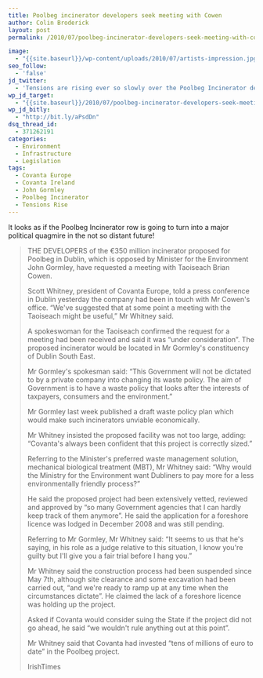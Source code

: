 ```yaml
---
title: Poolbeg incinerator developers seek meeting with Cowen
author: Colin Broderick
layout: post
permalink: /2010/07/poolbeg-incinerator-developers-seek-meeting-with-cowen/

image:
  - "{{site.baseurl}}/wp-content/uploads/2010/07/artists-impression.jpg"
seo_follow:
  - 'false'
jd_twitter:
  - 'Tensions are rising ever so slowly over the Poolbeg Incinerator delays - #url#  #poolbegincin'
wp_jd_target:
  - "{{site.baseurl}}/2010/07/poolbeg-incinerator-developers-seek-meeting-with-cowen/"
wp_jd_bitly:
  - "http://bit.ly/aPsdDn"
dsq_thread_id:
  - 371262191
categories:
  - Environment
  - Infrastructure
  - Legislation
tags:
  - Covanta Europe
  - Covanta Ireland
  - John Gormley
  - Poolbeg Incinerator
  - Tensions Rise
---
```

It looks as if the Poolbeg Incinerator row is going to turn into a major political quagmire in the not so distant future!

> THE DEVELOPERS of the €350 million incinerator proposed for Poolbeg in Dublin, which is opposed by Minister for the Environment John Gormley, have requested a meeting with Taoiseach Brian Cowen.
> 
> Scott Whitney, president of Covanta Europe, told a press conference in Dublin yesterday the company had been in touch with Mr Cowen's office. “We've suggested that at some point a meeting with the Taoiseach might be useful,” Mr Whitney said.
> 
> <!--more-->A spokeswoman for the Taoiseach confirmed the request for a meeting had been received and said it was “under consideration”. The proposed incinerator would be located in Mr Gormley's constituency of Dublin South East.
> 
> Mr Gormley's spokesman said: “This Government will not be dictated to by a private company into changing its waste policy. The aim of Government is to have a waste policy that looks after the interests of taxpayers, consumers and the environment.”
> 
> Mr Gormley last week published a draft waste policy plan which would make such incinerators unviable economically.
> 
> Mr Whitney insisted the proposed facility was not too large, adding: “Covanta's always been confident that this project is correctly sized.”
> 
> Referring to the Minister's preferred waste management solution, mechanical biological treatment (MBT), Mr Whitney said: “Why would the Ministry for the Environment want Dubliners to pay more for a less environmentally friendly process?”
> 
> He said the proposed project had been extensively vetted, reviewed and approved by “so many Government agencies that I can hardly keep track of them anymore”. He said the application for a foreshore licence was lodged in December 2008 and was still pending.
> 
> Referring to Mr Gormley, Mr Whitney said: “It seems to us that he's saying, in his role as a judge relative to this situation, I know you're guilty but I'll give you a fair trial before I hang you.”
> 
> Mr Whitney said the construction process had been suspended since May 7th, although site clearance and some excavation had been carried out, “and we're ready to ramp up at any time when the circumstances dictate”. He claimed the lack of a foreshore licence was holding up the project.
> 
> Asked if Covanta would consider suing the State if the project did not go ahead, he said “we wouldn't rule anything out at this point”.
> 
> Mr Whitney said that Covanta had invested “tens of millions of euro to date” in the Poolbeg project.
> 
> IrishTimes

